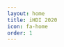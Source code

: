 ```yaml
---
layout: home
title: iHDI 2020
icon: fa-home
order: 1
---
```


<style>
  body p {
  text-align: justify;
  }
</style>
